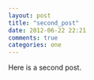 ```yaml
---
layout: post
title: "second_post"
date: 2012-06-22 22:21
comments: true
categories: one 
---
```


Here is a second post.

